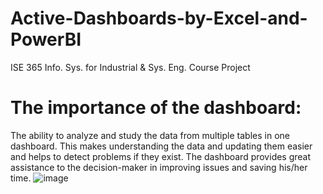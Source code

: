 # Active-Dashboards-by-Excel-and-PowerBI
ISE 365 Info. Sys. for Industrial &amp; Sys. Eng. Course Project

# The importance of the dashboard:
The ability to analyze and study the data from multiple tables in one dashboard. This makes understanding the data and updating them easier and helps to detect problems if they exist. The dashboard provides great assistance to the decision-maker in improving issues and saving his/her time.
![image](https://github.com/Mohammed-AlSaleem/Active-Dashboards-by-Excel-and-PowerBI/assets/129967291/35340325-bd9d-4b08-849a-60c0bc283c4e)
